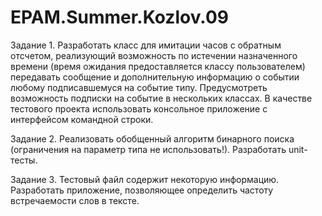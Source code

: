 # EPAM.Summer.Kozlov.09

Задание 1. Разработать класс для имитации часов с обратным отсчетом, реализующий возможность по истечении назначенного времени
(время ожидания предоставляется классу пользователем) передавать сообщение и дополнительную информацию о событии
любому подписавшемуся на событие типу. Предусмотреть возможность подписки на событие в нескольких классах.
В качестве тестового проекта использовать консольное приложение с интерфейсом командной строки.

Задание 2. Реализовать обобщенный алгоритм бинарного поиска (ограничения на параметр типа не использовать!). Разработать unit-тесты.

Задание 3. Тестовый файл содержит некоторую информацию. Разработать приложение, позволяющее определить частоту встречаемости слов в тексте.
